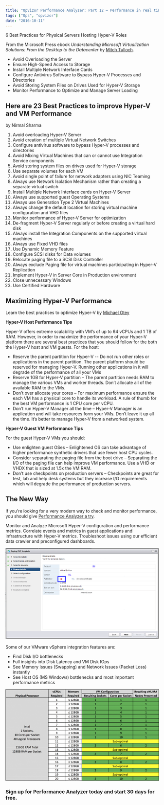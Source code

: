 ```yaml
---
title: "Opvizor Performance Analyzer: Part 12 – Performance in real time for Microsoft Hyper-V"
tags: ["Ops", "opvizor"]
date: "2016-10-11"
---
```


6 Best Practices for Physical Servers Hosting Hyper-V Roles

From the Microsoft Press ebook _Understanding Microsoft Virtualization Solutions: From the Desktop to the Datacenter_ by [Mitch Tulloch](http://mtit.com/).

- Avoid Overloading the Server
- Ensure High-Speed Access to Storage
- Install Multiple Network Interface Cards
- Configure Antivirus Software to Bypass Hyper-V Processes and Directories
- Avoid Storing System Files on Drives Used for Hyper-V Storage
- Monitor Performance to Optimize and Manage Server Loading

## Here are 23 Best Practices to improve Hyper-V and VM Performance

by Nirmal Sharma

1. Avoid overloading Hyper-V Server
2. Avoid creation of multiple Virtual Network Switches
3. Configure antivirus software to bypass Hyper-V processes and directories
4. Avoid Mixing Virtual Machines that can or cannot use Integration Service components
5. Avoid storing system files on drives used for Hyper-V storage
6. Use separate volumes for each VM
7. Avoid single point of failure for network adapters using NIC Teaming
8. Always use Network Isolation Mechanism rather than creating a separate virtual switch
9. Install Multiple Network Interface cards on Hyper-V Server
10. Always use supported guest Operating Systems
11. Always use Generation Type 2 Virtual Machines
12. Always change the default location for storing virtual machine configuration and VHD files
13. Monitor performance of Hyper-V Server for optimization
14. De-fragment Hyper-V Server regularly or before creating a virtual hard disk
15. Always install the Integration Components on the supported virtual machines
16. Always use Fixed VHD files
17. Use Dynamic Memory Feature
18. Configure SCSI disks for Data volumes
19. Relocate paging file to a SCSI Disk Controller
20. Always exclude Paging file for virtual machines participating in Hyper-V Replication
21. Implement Hyper-V in Server Core in Production environment
22. Close unnecessary Windows
23. Use Certified Hardware

## Maximizing Hyper-V Performance

Learn the best practises to optimize Hyper-V by [Michael Otey](http://windowsitpro.com/author/michael-otey)

**Hyper-V Host Performance Tips**

Hyper-V offers extreme scalability with VM’s of up to 64 vCPUs and 1 TB of RAM. However, in order to maximize the performance of your Hyper-V platform there are several best practices that you should follow for the both the Hyper-V host and VM guests. For the host:

- Reserve the parent partition for Hyper-V -- Do not run other roles or applications in the parent partition. The parent platform should be reserved for managing Hyper-V. Running other applications in it will degrade of the performance of all your VMs
- Reserve 1GB for Hyper-V partition – The parent partition needs RAM to manage the various VMs and worker threads. Don’t allocate all of the available RAM to the VMs.
- Don’t over allocate your cores – For maximum performance ensure the each VM has a physical core to handle its workload. A rule of thumb for the best VM performance is 1 CPU core per vCPU.
- Don’t run Hyper-V Manager all the time – Hyper-V Manager is an application and will take resources form your VMs. Don’t leave it up all the time. It’s better to manage Hyper-V from a networked system.

**Hyper-V Guest VM Performance Tips**

For the guest Hyper-V VMs you should:

- Use enlighten guest OSes – Enlightened OS can take advantage of higher performance synthetic drivers that use fewer host CPU cycles.
- Consider separating the paging file from the boot drive – Separating the I/O of the paging file can help improve VM performance. Use a VHD or VHDX that is sized at 1.5x the VM RAM.
- Don’t use checkpoints on production servers – Checkpoints are great for test, lab and help desk systems but they increase I/O requirements which will degrade the performance of production servers.

## The New Way

If you're looking for a very modern way to check and monitor performance, you should give [Performance Analyzer a try](http://try.opvizor.com/perfanalyzer/).

Monitor and Analyze Microsoft Hyper-V configuration and performance metrics. Correlate events and metrics in guest applications and infrastructure with Hyper-V metrics. Troubleshoot issues using our efficient data crawler and preconfigured dashboards.

![Microsoft Hyper-V](/images/blog/1.png)

Some of our VMware vSphere integration features are:

- Find Disk I/O bottlenecks
- Full insights into Disk Latency and VM Disk IOps
- See Memory Issues (Swapping) and Network Issues (Packet Loss) instantly
- See Host OS (MS Windows) bottlenecks and most important performance metrics

![Microsoft Hyper-V](/images/blog/2.png)

### [Sign up](http://try.opvizor.com/perfanalyzer/) for Performance Analyzer today and start 30 days for free.

